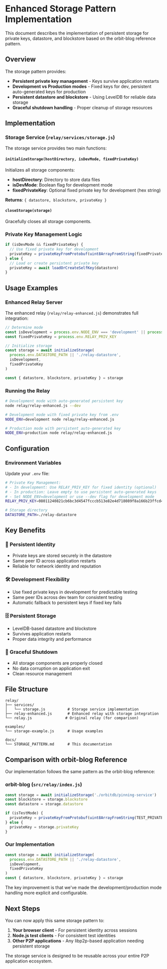 # Enhanced Storage Pattern Implementation

This document describes the implementation of persistent storage for private keys, datastore, and blockstore based on the orbit-blog reference pattern.

## Overview

The storage pattern provides:
- **Persistent private key management** - Keys survive application restarts
- **Development vs Production modes** - Fixed keys for dev, persistent auto-generated keys for production
- **Persistent datastore and blockstore** - Using LevelDB for reliable data storage
- **Graceful shutdown handling** - Proper cleanup of storage resources

## Implementation

### Storage Service (`relay/services/storage.js`)

The storage service provides two main functions:

#### `initializeStorage(hostDirectory, isDevMode, fixedPrivateKey)`

Initializes all storage components:

- **hostDirectory**: Directory to store data files
- **isDevMode**: Boolean flag for development mode
- **fixedPrivateKey**: Optional fixed private key for development (hex string)

**Returns**: `{ datastore, blockstore, privateKey }`

#### `closeStorage(storage)`

Gracefully closes all storage components.

### Private Key Management Logic

```javascript
if (isDevMode && fixedPrivateKey) {
  // Use fixed private key for development
  privateKey = privateKeyFromProtobuf(uint8ArrayFromString(fixedPrivateKey, 'hex'))
} else {
  // Load or create persistent private key
  privateKey = await loadOrCreateSelfKey(datastore)
}
```

## Usage Examples

### Enhanced Relay Server

The enhanced relay (`relay/relay-enhanced.js`) demonstrates full integration:

```javascript
// Determine mode
const isDevelopment = process.env.NODE_ENV === 'development' || process.argv.includes('--dev')
const fixedPrivateKey = process.env.RELAY_PRIV_KEY

// Initialize storage
const storage = await initializeStorage(
  process.env.DATASTORE_PATH || './relay-datastore',
  isDevelopment,
  fixedPrivateKey
)

const { datastore, blockstore, privateKey } = storage
```

### Running the Relay

```bash
# Development mode with auto-generated persistent key
node relay/relay-enhanced.js --dev

# Development mode with fixed private key from .env
NODE_ENV=development node relay/relay-enhanced.js

# Production mode with persistent auto-generated key
NODE_ENV=production node relay/relay-enhanced.js
```

## Configuration

### Environment Variables

Update your `.env` file:

```bash
# Private Key Management:
# - In development: Use RELAY_PRIV_KEY for fixed identity (optional)
# - In production: Leave empty to use persistent auto-generated keys
# - Set NODE_ENV=development or use --dev flag for development mode
RELAY_PRIV_KEY=08011240821cb6bc3d4547fcccb513e82e4d718089f8a166b23ffcd4a436754b6b0774cf07447d1693cd10ce11ef950d7517bad6e9472b41a927cd17fc3fb23f8c70cd99

# Storage directory
DATASTORE_PATH=./relay-datastore
```

## Key Benefits

### 🔐 Persistent Identity
- Private keys are stored securely in the datastore
- Same peer ID across application restarts
- Reliable for network identity and reputation

### 🛠️ Development Flexibility  
- Use fixed private keys in development for predictable testing
- Same peer IDs across dev team for consistent testing
- Automatic fallback to persistent keys if fixed key fails

### 🗄️ Persistent Storage
- LevelDB-based datastore and blockstore
- Survives application restarts
- Proper data integrity and performance

### 🧹 Graceful Shutdown
- All storage components are properly closed
- No data corruption on application exit
- Clean resource management

## File Structure

```
relay/
├── services/
│   └── storage.js          # Storage service implementation
├── relay-enhanced.js       # Enhanced relay with storage integration
└── relay.js               # Original relay (for comparison)

examples/
└── storage-example.js      # Usage examples

docs/
└── STORAGE_PATTERN.md      # This documentation
```

## Comparison with orbit-blog Reference

Our implementation follows the same pattern as the orbit-blog reference:

### orbit-blog (`src/relay/index.js`)
```javascript
const storage = await initializeStorage('./orbitdb/pinning-service')
const blockstore = storage.blockstore
const datastore = storage.datastore

if (isTestMode) {
  privateKey = privateKeyFromProtobuf(uint8ArrayFromString(TEST_PRIVATE_KEY, 'hex'))
} else {
  privateKey = storage.privateKey
}
```

### Our Implementation
```javascript
const storage = await initializeStorage(
  process.env.DATASTORE_PATH || './relay-datastore',
  isDevelopment,
  fixedPrivateKey
)
const { datastore, blockstore, privateKey } = storage
```

The key improvement is that we've made the development/production mode handling more explicit and configurable.

## Next Steps

You can now apply this same storage pattern to:

1. **Your browser client** - For persistent identity across sessions
2. **Node.js test clients** - For consistent test identities
3. **Other P2P applications** - Any libp2p-based application needing persistent storage

The storage service is designed to be reusable across your entire P2P application ecosystem.

